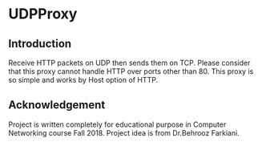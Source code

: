 # UDPProxy
## Introduction
Receive HTTP packets on UDP then sends them on TCP. Please consider that
this proxy cannot handle HTTP over ports other than 80. This proxy is so simple
and works by Host option of HTTP.

## Acknowledgement
Project is written completely for educational purpose in Computer Networking course Fall 2018.
Project idea is from Dr.Behrooz Farkiani.
